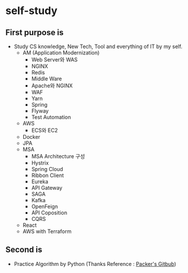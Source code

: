 # self-study
## First purpose is
- Study CS knowledge, New Tech, Tool and everything of IT by my self.
  - AM (Application Modernization)
    + Web Server와 WAS
    + NGINX
    + Redis
    + Middle Ware
    + Apache와 NGINX
    + WAF
    + Yarn
    + Spring
    + Flyway
    + Test Automation
  - AWS
    + ECS와 EC2
  - Docker
  - JPA
  - MSA
    + MSA Architecture 구성
    + Hystrix
    + Spring Cloud
    + Ribbon Client
    + Eureka
    + API Gateway
    + SAGA
    + Kafka
    + OpenFeign
    + API Coposition
    + CQRS
  - React
  - AWS with Terraform

## Second is
  - Practice Algorithm by Python
(Thanks Reference : [Packer's Gitbub](https://github.com/qkrrudtjr954/programmers))
